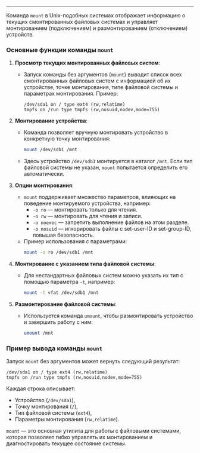 
---

Команда `mount` в Unix-подобных системах отображает информацию о текущих смонтированных файловых системах и управляет монтированием (подключением) и размонтированием (отключением) устройств.

### Основные функции команды `mount`
1. **Просмотр текущих монтированных файловых систем**:
   - Запуск команды без аргументов (`mount`) выводит список всех смонтированных файловых систем с информацией об их устройстве, точке монтирования, типе файловой системы и параметрах монтирования. Пример:
     ```plaintext
     /dev/sda1 on / type ext4 (rw,relatime)
     tmpfs on /run type tmpfs (rw,nosuid,nodev,mode=755)
     ```

2. **Монтирование устройства**:
   - Команда позволяет вручную монтировать устройство в конкретную точку монтирования:
     ```bash
     mount /dev/sdb1 /mnt
     ```
   - Здесь устройство `/dev/sdb1` монтируется в каталог `/mnt`. Если тип файловой системы не указан, `mount` попытается определить его автоматически.

3. **Опции монтирования**:
   - `mount` поддерживает множество параметров, влияющих на поведение монтируемого устройства, например:
     - `-o ro` — монтировать только для чтения.
     - `-o rw` — монтировать для чтения и записи.
     - `-o noexec` — запретить выполнение файлов на этом разделе.
     - `-o nosuid` — игнорировать файлы с set-user-ID и set-group-ID, повышая безопасность.
   - Пример использования с параметрами:
     ```bash
     mount -o ro /dev/sdb1 /mnt
     ```

4. **Монтирование с указанием типа файловой системы**:
   - Для нестандартных файловых систем можно указать их тип с помощью параметра `-t`, например:
     ```bash
     mount -t vfat /dev/sdb1 /mnt
     ```

5. **Размонтирование файловой системы**:
   - Используется команда `umount`, чтобы размонтировать устройство и завершить работу с ним:
     ```bash
     umount /mnt
     ```

### Пример вывода команды `mount`
Запуск `mount` без аргументов может вернуть следующий результат:
```plaintext
/dev/sda1 on / type ext4 (rw,relatime)
tmpfs on /run type tmpfs (rw,nosuid,nodev,mode=755)
```
Каждая строка описывает:
- Устройство (`/dev/sda1`),
- Точку монтирования (`/`),
- Тип файловой системы (`ext4`),
- Параметры монтирования (`rw,relatime`).

`mount` — это основная утилита для работы с файловыми системами, которая позволяет гибко управлять их монтированием и диагностировать текущее состояние системы.